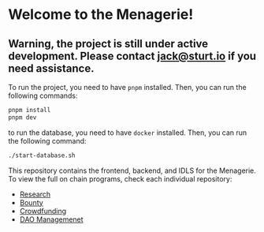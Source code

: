 # Welcome to the Menagerie!

## Warning, the project is still under active development. Please contact jack@sturt.io if you need assistance.

To run the project, you need to have `pnpm` installed. Then, you can run the following commands:

```bash
pnpm install
pnpm dev
```

to run the database, you need to have `docker` installed. Then, you can run the following command:

```bash
./start-database.sh
```

This repository contains the frontend, backend, and IDLS for the Menagerie. To view the full on chain programs, check each individual repository:

- [Research](https://github.com/TheMenageri3/deResearcher-program)
- [Bounty](https://github.com/TheMenageri3/solquest-program)
- [Crowdfunding](https://github.com/TheMenageri3/Sparks-program)
- [DAO Managemenet](https://github.com/TheMenageri3/daoist)
